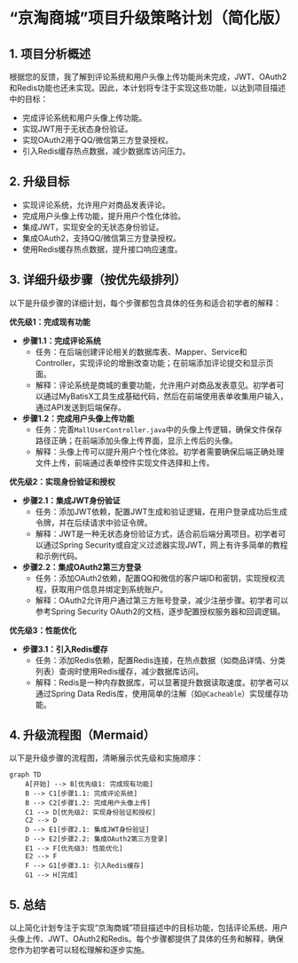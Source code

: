 # “京淘商城”项目升级策略计划（简化版）

## 1. 项目分析概述
根据您的反馈，我了解到评论系统和用户头像上传功能尚未完成，JWT、OAuth2和Redis功能也还未实现。因此，本计划将专注于实现这些功能，以达到项目描述中的目标：
- 完成评论系统和用户头像上传功能。
- 实现JWT用于无状态身份验证。
- 实现OAuth2用于QQ/微信第三方登录授权。
- 引入Redis缓存热点数据，减少数据库访问压力。

## 2. 升级目标
- 实现评论系统，允许用户对商品发表评论。
- 完成用户头像上传功能，提升用户个性化体验。
- 集成JWT，实现安全的无状态身份验证。
- 集成OAuth2，支持QQ/微信第三方登录授权。
- 使用Redis缓存热点数据，提升接口响应速度。

## 3. 详细升级步骤（按优先级排列）
以下是升级步骤的详细计划，每个步骤都包含具体的任务和适合初学者的解释：

**优先级1：完成现有功能**
- **步骤1.1：完成评论系统**
  - 任务：在后端创建评论相关的数据库表、Mapper、Service和Controller，实现评论的增删改查功能；在前端添加评论提交和显示页面。
  - 解释：评论系统是商城的重要功能，允许用户对商品发表意见。初学者可以通过MyBatisX工具生成基础代码，然后在前端使用表单收集用户输入，通过API发送到后端保存。
- **步骤1.2：完成用户头像上传功能**
  - 任务：完善`MallUserController.java`中的头像上传逻辑，确保文件保存路径正确；在前端添加头像上传界面，显示上传后的头像。
  - 解释：头像上传可以提升用户个性化体验。初学者需要确保后端正确处理文件上传，前端通过表单控件实现文件选择和上传。

**优先级2：实现身份验证和授权**
- **步骤2.1：集成JWT身份验证**
  - 任务：添加JWT依赖，配置JWT生成和验证逻辑，在用户登录成功后生成令牌，并在后续请求中验证令牌。
  - 解释：JWT是一种无状态身份验证方式，适合前后端分离项目。初学者可以通过Spring Security或自定义过滤器实现JWT，网上有许多简单的教程和示例代码。
- **步骤2.2：集成OAuth2第三方登录**
  - 任务：添加OAuth2依赖，配置QQ和微信的客户端ID和密钥，实现授权流程，获取用户信息并绑定到系统账户。
  - 解释：OAuth2允许用户通过第三方账号登录，减少注册步骤。初学者可以参考Spring Security OAuth2的文档，逐步配置授权服务器和回调逻辑。

**优先级3：性能优化**
- **步骤3.1：引入Redis缓存**
  - 任务：添加Redis依赖，配置Redis连接，在热点数据（如商品详情、分类列表）查询时使用Redis缓存，减少数据库访问。
  - 解释：Redis是一种内存数据库，可以显著提升数据读取速度。初学者可以通过Spring Data Redis库，使用简单的注解（如`@Cacheable`）实现缓存功能。

## 4. 升级流程图（Mermaid）
以下是升级步骤的流程图，清晰展示优先级和实施顺序：

```mermaid
graph TD
    A[开始] --> B[优先级1: 完成现有功能]
    B --> C1[步骤1.1: 完成评论系统]
    B --> C2[步骤1.2: 完成用户头像上传]
    C1 --> D[优先级2: 实现身份验证和授权]
    C2 --> D
    D --> E1[步骤2.1: 集成JWT身份验证]
    D --> E2[步骤2.2: 集成OAuth2第三方登录]
    E1 --> F[优先级3: 性能优化]
    E2 --> F
    F --> G1[步骤3.1: 引入Redis缓存]
    G1 --> H[完成]
```

## 5. 总结
以上简化计划专注于实现“京淘商城”项目描述中的目标功能，包括评论系统、用户头像上传、JWT、OAuth2和Redis。每个步骤都提供了具体的任务和解释，确保您作为初学者可以轻松理解和逐步实施。